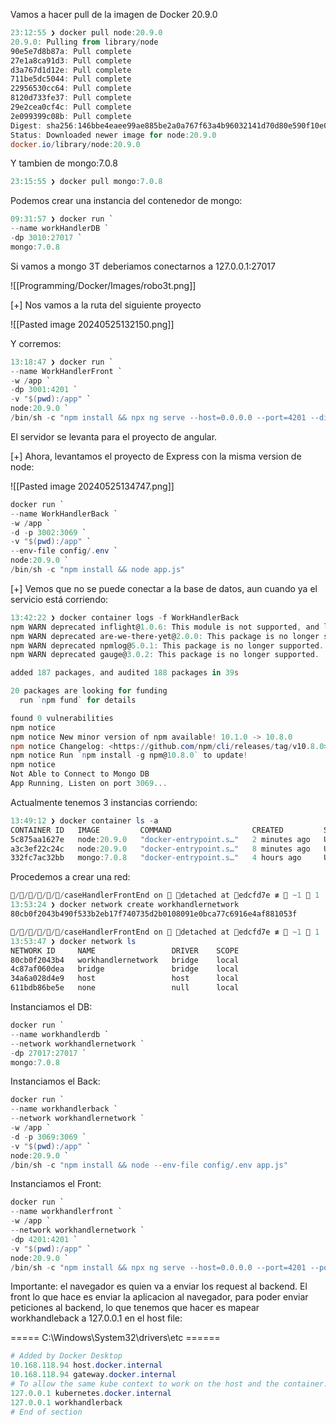 Vamos a hacer pull de la imagen de Docker 20.9.0

```powershell
23:12:55 ❯ docker pull node:20.9.0
20.9.0: Pulling from library/node
90e5e7d8b87a: Pull complete
27e1a8ca91d3: Pull complete
d3a767d1d12e: Pull complete
711be5dc5044: Pull complete
22956530cc64: Pull complete
8120d733fe37: Pull complete
29e2cea0cf4c: Pull complete
2e099399c08b: Pull complete
Digest: sha256:146bbe4eaee99ae885be2a0a767f63a4b96032141d70d80e590f10e0d7ebabcb
Status: Downloaded newer image for node:20.9.0
docker.io/library/node:20.9.0
```

Y tambien de mongo:7.0.8

```powershell
23:15:55 ❯ docker pull mongo:7.0.8
```

Podemos crear una instancia del contenedor de mongo:

```powershell
09:31:57 ❯ docker run `
--name workHandlerDB `
-dp 3010:27017 `
mongo:7.0.8
```

Si vamos a mongo 3T deberiamos conectarnos a 127.0.0.1:27017

![[Programming/Docker/Images/robo3t.png]]

[+] Nos vamos a la ruta del siguiente proyecto

![[Pasted image 20240525132150.png]]

Y corremos:

```powershell
13:18:47 ❯ docker run `
--name WorkHandlerFront `
-w /app `
-dp 3001:4201 `
-v "$(pwd):/app" `
node:20.9.0 `
/bin/sh -c "npm install && npx ng serve --host=0.0.0.0 --port=4201 --disable-host-check"
```

El servidor se levanta para el proyecto de angular.

[+] Ahora, levantamos el proyecto de Express con la misma version de node:

![[Pasted image 20240525134747.png]]

```powershell
docker run `
--name WorkHandlerBack `
-w /app `
-d -p 3002:3069 `
-v "$(pwd):/app" `
--env-file config/.env `
node:20.9.0 `
/bin/sh -c "npm install && node app.js"
```

[+] Vemos que no se puede conectar a la base de datos, aun cuando ya el servicio está corriendo:

```powershell hl:18
13:42:22 ❯ docker container logs -f WorkHandlerBack
npm WARN deprecated inflight@1.0.6: This module is not supported, and leaks memory. Do not use it. Check out lru-cache if you want a good and tested way to coalesce async requests by a key value, which is much more comprehensive and powerful.
npm WARN deprecated are-we-there-yet@2.0.0: This package is no longer supported.
npm WARN deprecated npmlog@5.0.1: This package is no longer supported.
npm WARN deprecated gauge@3.0.2: This package is no longer supported.

added 187 packages, and audited 188 packages in 39s

20 packages are looking for funding
  run `npm fund` for details

found 0 vulnerabilities
npm notice
npm notice New minor version of npm available! 10.1.0 -> 10.8.0
npm notice Changelog: <https://github.com/npm/cli/releases/tag/v10.8.0>
npm notice Run `npm install -g npm@10.8.0` to update!
npm notice
Not Able to Connect to Mongo DB
App Running, Listen on port 3069...
```


Actualmente tenemos 3 instancias corriendo:

```powershell
13:49:12 ❯ docker container ls -a
CONTAINER ID   IMAGE         COMMAND                  CREATED         STATUS         PORTS                     NAMES
5c875aa1627e   node:20.9.0   "docker-entrypoint.s…"   2 minutes ago   Up 2 minutes   0.0.0.0:3001->4201/tcp    WorkHandlerFront
a3c3ef22c24c   node:20.9.0   "docker-entrypoint.s…"   8 minutes ago   Up 8 minutes   0.0.0.0:3002->3069/tcp    WorkHandlerBack
332fc7ac32bb   mongo:7.0.8   "docker-entrypoint.s…"   4 hours ago     Up 4 hours     0.0.0.0:3010->27017/tcp   workHandlerDB
```

Procedemos a crear una red:

```powershell hl:2,6,8
//////caseHandlerFrontEnd on  detached at edcfd7e ≢  ~1  1
13:53:24 ❯ docker network create workhandlernetwork
80cb0f2043b490f533b2eb17f740735d2b0108091e0bca77c6916e4af881053f

//////caseHandlerFrontEnd on  detached at edcfd7e ≢  ~1  1
13:53:47 ❯ docker network ls
NETWORK ID     NAME                 DRIVER    SCOPE
80cb0f2043b4   workhandlernetwork   bridge    local
4c87af060dea   bridge               bridge    local
34a6a028d4e9   host                 host      local
611bdb86be5e   none                 null      local
```

Instanciamos el DB:

```powershell
docker run `
--name workhandlerdb `
--network workhandlernetwork `
-dp 27017:27017 `
mongo:7.0.8
```

Instanciamos el Back:

```powershell
docker run `
--name workhandlerback `
--network workhandlernetwork `
-w /app `
-d -p 3069:3069 `
-v "$(pwd):/app" `
node:20.9.0 `
/bin/sh -c "npm install && node --env-file config/.env app.js"
```

Instanciamos el Front:

```powershell
docker run `
--name workhandlerfront `
-w /app `
--network workhandlernetwork `
-dp 4201:4201 `
-v "$(pwd):/app" `
node:20.9.0 `
/bin/sh -c "npm install && npx ng serve --host=0.0.0.0 --port=4201 --poll=2000 --disable-host-check"
```

Importante: el navegador es quien va a enviar los request al backend. El front lo que hace es enviar la aplicacion al navegador, para poder enviar peticiones al backend, lo que tenemos que hacer es mapear workhandleback a 127.0.0.1 en el host file:


===== C:\Windows\System32\drivers\etc ======
```powershell hl:6
# Added by Docker Desktop
10.168.118.94 host.docker.internal
10.168.118.94 gateway.docker.internal
# To allow the same kube context to work on the host and the container:
127.0.0.1 kubernetes.docker.internal
127.0.0.1 workhandlerback
# End of section
```